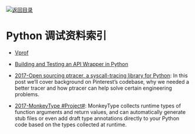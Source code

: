 [![返回目录](https://parg.co/UGo)](https://parg.co/b4z) 
 
 


# Python 调试资料索引

* [Vprof](https://github.com/nvdv/vprof)

* [Building and Testing an API Wrapper in Python](https://semaphoreci.com/community/tutorials/building-and-testing-an-api-wrapper-in-python)

* [2017-Open sourcing ptracer, a syscall-tracing library for Python](https://parg.co/UEX): In this post we’ll cover background on Pinterest’s codebase, why we needed a better tracer and how ptracer can help solve certain engineering problems.

- [2017-MonkeyType #Project#](https://github.com/Instagram/MonkeyType): MonkeyType collects runtime types of function arguments and return values, and can automatically generate stub files or even add draft type annotations directly to your Python code based on the types collected at runtime.
